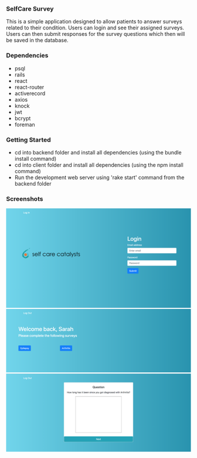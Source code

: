 ### SelfCare Survey

This is a simple application designed to allow patients to answer surveys related to their condition. Users can login and see their assigned surveys.
Users can then submit responses for the survey questions which then will be saved in the database.

### Dependencies

- psql
- rails
- react
- react-router
- activerecord
- axios
- knock
- jwt
- bcrypt
- foreman

### Getting Started

- cd into backend folder and install all dependencies (using the bundle install command)
- cd into client folder and install all dependencies (using the npm install command)
- Run the development web server using 'rake start' command from the backend folder

### Screenshots

!["Screenshot of login page"](https://github.com/anisa114/React-Rails/blob/master/docs/login.png)
!["Screenshot of home page "](https://github.com/anisa114/React-Rails/blob/master/docs/home.png)
!["Screenshot of survey page "](https://github.com/anisa114/React-Rails/blob/master/docs/survey.png)
